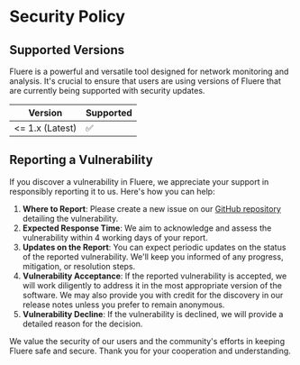 # Security Policy

## Supported Versions

Fluere is a powerful and versatile tool designed for network monitoring and analysis. It's crucial to ensure that users are using versions of Fluere that are currently being supported with security updates.

| Version | Supported          |
| ------- | ------------------ |
| <= 1.x (Latest) | :white_check_mark: |

## Reporting a Vulnerability

If you discover a vulnerability in Fluere, we appreciate your support in responsibly reporting it to us. Here's how you can help:

1. **Where to Report**: Please create a new issue on our [GitHub repository](https://github.com/SkuldNorniern/fluere/issues) detailing the vulnerability.
2. **Expected Response Time**: We aim to acknowledge and assess the vulnerability within 4 working days of your report.
3. **Updates on the Report**: You can expect periodic updates on the status of the reported vulnerability. We'll keep you informed of any progress, mitigation, or resolution steps.
4. **Vulnerability Acceptance**: If the reported vulnerability is accepted, we will work diligently to address it in the most appropriate version of the software. We may also provide you with credit for the discovery in our release notes unless you prefer to remain anonymous.
5. **Vulnerability Decline**: If the vulnerability is declined, we will provide a detailed reason for the decision.

We value the security of our users and the community's efforts in keeping Fluere safe and secure. Thank you for your cooperation and understanding.
